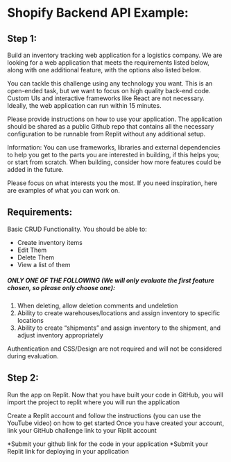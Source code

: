 # Shopify Backend API Example: 
## Step 1:
Build an inventory tracking web application for a logistics company. We are looking for a web application that meets the requirements listed below, along with one additional feature, with the options also listed below. 

You can tackle this challenge using any technology you want. This is an open-ended task, but we want to focus on high quality back-end code. Custom UIs and interactive frameworks like React are not necessary. Ideally, the web application can run within 15 minutes.

Please provide instructions on how to use your application. The application should be shared as a public Github repo that contains all the necessary configuration to be runnable from Replit without any additional setup.

Information: You can use frameworks, libraries and external dependencies to help you get to the parts you are interested in building, if this helps you; or start from scratch. When building, consider how more features could be added in the future. 

Please focus on what interests you the most. If you need inspiration, here are examples of what you can work on.

## Requirements: 
Basic CRUD Functionality. You should be able to:
- Create inventory items
- Edit Them
- Delete Them
- View a list of them

##### ONLY ONE OF THE FOLLOWING (We will only evaluate the first feature chosen, so please only choose one): 
1. When deleting, allow deletion comments and undeletion
2. Ability to create warehouses/locations and assign inventory to specific locations
3. Ability to create “shipments” and assign inventory to the shipment, and adjust inventory appropriately

Authentication and CSS/Design are not required and will not be considered during evaluation.

## Step 2: 
Run the app on Replit. Now that you have built your code in GitHub, you will import the project to replit where you will run the application
 
Create a Replit account and follow the instructions (you can use the YouTube video) on how to get started
Once you have created your account, link your GitHub challenge link to your Riplit account

*Submit your github link for the code in your application
*Submit your Replit link for deploying in your application
